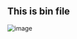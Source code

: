 ## This is bin file

![image](https://github.com/Xinyuan-LilyGO/TTGO_TWatch_Library/blob/master/images/image.png)
